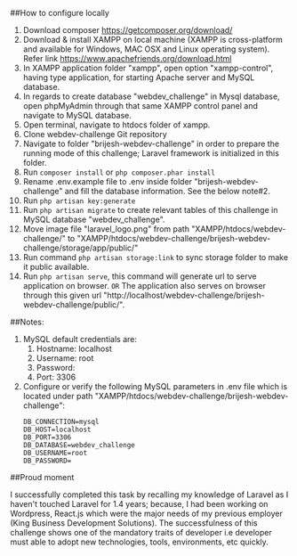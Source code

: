 ##How to configure locally

1. Download composer https://getcomposer.org/download/
2. Download & install XAMPP on local machine (XAMPP is cross-platform and available for Windows, MAC OSX and Linux operating system). Refer link https://www.apachefriends.org/download.html
3. In XAMPP application folder "xampp", open option "xampp-control", having type application, for starting Apache server and MySQL database.
4. In regards to create database "webdev_challenge" in Mysql database, open phpMyAdmin through that same XAMPP control panel and navigate to MySQL database.
5. Open terminal, navigate to htdocs folder of xampp.
6. Clone webdev-challenge Git repository
7. Navigate to folder "brijesh-webdev-challenge" in order to prepare the running mode of this challenge; Laravel framework is initialized in this folder.
8. Run ```composer install``` or ```php composer.phar install```
9. Rename .env.example file to .env inside folder "brijesh-webdev-challenge" and fill the database information. See the below note#2.
10. Run ```php artisan key:generate```
11. Run ```php artisan migrate``` to create relevant tables of this challenge in MySQL database "webdev_challenge".
12. Move image file "laravel_logo.png" from path "XAMPP/htdocs/webdev-challenge/" to "XAMPP/htdocs/webdev-challenge/brijesh-webdev-challenge/storage/app/public/" 
13. Run command ```php artisan storage:link``` to sync storage folder to make it public available.
14. Run ```php artisan serve```, this command will generate url to serve application on browser. ```OR``` The application also serves on browser through this given url "http://localhost/webdev-challenge/brijesh-webdev-challenge/public/".

##Notes:
1. MySQL default credentials are:
      1. Hostname: localhost
      2. Username: root
      3. Password: 
      4. Port: 3306
2. Configure or verify the following MySQL parameters in .env file which is located under path "XAMPP/htdocs/webdev-challenge/brijesh-webdev-challenge":
     ```
     DB_CONNECTION=mysql
     DB_HOST=localhost
     DB_PORT=3306
     DB_DATABASE=webdev_challenge
     DB_USERNAME=root
     DB_PASSWORD=
     ```
     
##Proud moment

I successfully completed this task by recalling my knowledge of Laravel as I haven't touched Laravel for 1.4 years; because, I had been working on Wordpress, React.js which were the major needs of my previous employer (King Business Development Solutions). The successfulness of this challenge shows one of the mandatory traits of developer i.e developer must able to adopt new technologies, tools, environments, etc quickly.  
